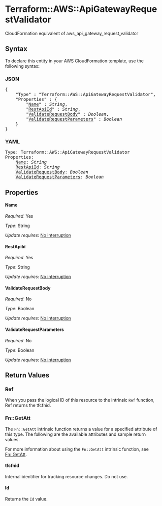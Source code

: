# Terraform::AWS::ApiGatewayRequestValidator

CloudFormation equivalent of aws_api_gateway_request_validator

## Syntax

To declare this entity in your AWS CloudFormation template, use the following syntax:

### JSON

<pre>
{
    "Type" : "Terraform::AWS::ApiGatewayRequestValidator",
    "Properties" : {
        "<a href="#name" title="Name">Name</a>" : <i>String</i>,
        "<a href="#restapiid" title="RestApiId">RestApiId</a>" : <i>String</i>,
        "<a href="#validaterequestbody" title="ValidateRequestBody">ValidateRequestBody</a>" : <i>Boolean</i>,
        "<a href="#validaterequestparameters" title="ValidateRequestParameters">ValidateRequestParameters</a>" : <i>Boolean</i>
    }
}
</pre>

### YAML

<pre>
Type: Terraform::AWS::ApiGatewayRequestValidator
Properties:
    <a href="#name" title="Name">Name</a>: <i>String</i>
    <a href="#restapiid" title="RestApiId">RestApiId</a>: <i>String</i>
    <a href="#validaterequestbody" title="ValidateRequestBody">ValidateRequestBody</a>: <i>Boolean</i>
    <a href="#validaterequestparameters" title="ValidateRequestParameters">ValidateRequestParameters</a>: <i>Boolean</i>
</pre>

## Properties

#### Name

_Required_: Yes

_Type_: String

_Update requires_: [No interruption](https://docs.aws.amazon.com/AWSCloudFormation/latest/UserGuide/using-cfn-updating-stacks-update-behaviors.html#update-no-interrupt)

#### RestApiId

_Required_: Yes

_Type_: String

_Update requires_: [No interruption](https://docs.aws.amazon.com/AWSCloudFormation/latest/UserGuide/using-cfn-updating-stacks-update-behaviors.html#update-no-interrupt)

#### ValidateRequestBody

_Required_: No

_Type_: Boolean

_Update requires_: [No interruption](https://docs.aws.amazon.com/AWSCloudFormation/latest/UserGuide/using-cfn-updating-stacks-update-behaviors.html#update-no-interrupt)

#### ValidateRequestParameters

_Required_: No

_Type_: Boolean

_Update requires_: [No interruption](https://docs.aws.amazon.com/AWSCloudFormation/latest/UserGuide/using-cfn-updating-stacks-update-behaviors.html#update-no-interrupt)

## Return Values

### Ref

When you pass the logical ID of this resource to the intrinsic `Ref` function, Ref returns the tfcfnid.

### Fn::GetAtt

The `Fn::GetAtt` intrinsic function returns a value for a specified attribute of this type. The following are the available attributes and sample return values.

For more information about using the `Fn::GetAtt` intrinsic function, see [Fn::GetAtt](https://docs.aws.amazon.com/AWSCloudFormation/latest/UserGuide/intrinsic-function-reference-getatt.html).

#### tfcfnid

Internal identifier for tracking resource changes. Do not use.

#### Id

Returns the <code>Id</code> value.

